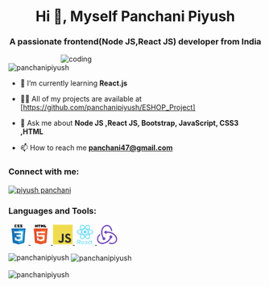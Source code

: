<h1 align="center">Hi 👋, Myself Panchani Piyush</h1>
<h3 align="center">A passionate frontend(Node JS,React JS) developer from India</h3>
<img align="right" alt="coding" width="400" src="https://i.pinimg.com/originals/81/17/8b/81178b47a8598f0c81c4799f2cdd4057.gif">

<p align="left"> <img src="https://komarev.com/ghpvc/?username=panchanipiyush&label=Profile%20views&color=0e75b6&style=flat" alt="panchanipiyush" /> </p>

- 🌱 I’m currently learning **React.js**

- 👨‍💻 All of my projects are available at [https://github.com/panchanipiyush/ESHOP_Project]

- 💬 Ask me about **Node JS ,React JS, Bootstrap, JavaScript, CSS3 ,HTML**

- 📫 How to reach me **panchani47@gmail.com**

<h3 align="left">Connect with me:</h3>
<p align="left">
<a href="https://www.linkedin.com/in/panchani-piyush/" target="blank"><img align="center" src="https://raw.githubusercontent.com/rahuldkjain/github-profile-readme-generator/master/src/images/icons/Social/linked-in-alt.svg" alt="piyush panchani" height="30" width="40" /></a>
</p>

<h3 align="left">Languages and Tools:</h3>
<p align="left"> <a href="https://www.w3schools.com/css/" target="_blank" rel="noreferrer"> <img src="https://raw.githubusercontent.com/devicons/devicon/master/icons/css3/css3-original-wordmark.svg" alt="css3" width="40" height="40"/> </a> <a href="https://www.w3.org/html/" target="_blank" rel="noreferrer"> <img src="https://raw.githubusercontent.com/devicons/devicon/master/icons/html5/html5-original-wordmark.svg" alt="html5" width="40" height="40"/> </a> <a href="https://developer.mozilla.org/en-US/docs/Web/JavaScript" target="_blank" rel="noreferrer"> <img src="https://raw.githubusercontent.com/devicons/devicon/master/icons/javascript/javascript-original.svg" alt="javascript" width="40" height="40"/> </a> <a href="https://reactjs.org/" target="_blank" rel="noreferrer"> <img src="https://raw.githubusercontent.com/devicons/devicon/master/icons/react/react-original-wordmark.svg" alt="react" width="40" height="40"/> </a> <a href="https://redux.js.org" target="_blank" rel="noreferrer"> <img src="https://raw.githubusercontent.com/devicons/devicon/master/icons/redux/redux-original.svg" alt="redux" width="40" height="40"/> </a> </p>

<p><img align="left" src="https://github-readme-stats.vercel.app/api/top-langs?username=panchanipiyush&show_icons=true&locale=en&layout=compact" alt="panchanipiyush" /></p>

<p>&nbsp;<img align="center" src="https://github-readme-stats.vercel.app/api?username=panchanipiyush&show_icons=true&locale=en" alt="panchanipiyush" /></p>

<p><img align="center" src="https://github-readme-streak-stats.herokuapp.com/?user=panchanipiyush&" alt="panchanipiyush" /></p>
